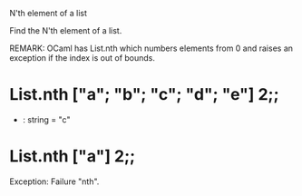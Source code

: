 N'th element of a list


Find the N'th element of a list.

REMARK: OCaml has List.nth which numbers elements from 0 and raises an exception if the index is out of bounds.

# List.nth ["a"; "b"; "c"; "d"; "e"] 2;;
- : string = "c"
# List.nth ["a"] 2;;
Exception: Failure "nth".